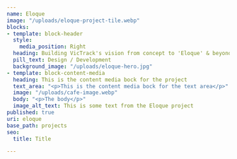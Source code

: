 ```yaml
---
name: Eloque
image: "/uploads/eloque-project-tile.webp"
blocks:
- template: block-header
  style:
    media_position: Right
  heading: Building VicTrack's vision from concept to 'Eloque' & beyond!
  pill_text: Design / Development
  background_image: "/uploads/eloque-hero.jpg"
- template: block-content-media
  heading: This is the content media bock for the project
  text_area: "<p>This is the content media bock for the text area</p>"
  image: "/uploads/cafe-image.webp"
  body: "<p>The body</p>"
  image_alt_text: This is some text from the Eloque project
published: true
uri: eloque
base_path: projects
seo:
  title: Title

---
```

